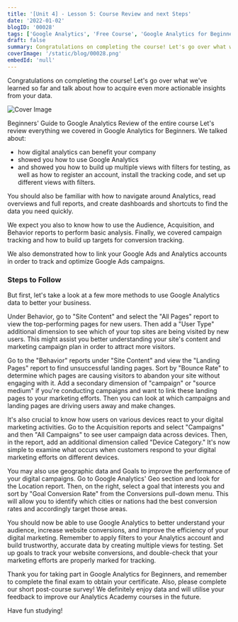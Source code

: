 ```yaml
---
title: '[Unit 4] - Lesson 5: Course Review and next Steps'
date: '2022-01-02'
blogID: '00028'
tags: ['Google Analytics', 'Free Course', 'Google Analytics for Beginners']
draft: false
summary: Congratulations on completing the course! Let's go over what we've learned so far and talk about how to acquire even more actionable insights from your data.
coverImage: '/static/blog/00028.png'
embedId: 'null'
---
```


Congratulations on completing the course! Let's go over what we've learned so far and talk about how to acquire even more actionable insights from your data.

![Cover Image](/static/blog/00028.png)

Beginners' Guide to Google Analytics Review of the entire course
Let's review everything we covered in Google Analytics for Beginners. We talked about:

- how digital analytics can benefit your company
- showed you how to use Google Analytics
- and showed you how to build up multiple views with filters for testing, as well as how to register an account, install the tracking code, and set up different views with filters.

You should also be familiar with how to navigate around Analytics, read overviews and full reports, and create dashboards and shortcuts to find the data you need quickly.

We expect you also to know how to use the Audience, Acquisition, and Behavior reports to perform basic analysis. Finally, we covered campaign tracking and how to build up targets for conversion tracking.

We also demonstrated how to link your Google Ads and Analytics accounts in order to track and optimize Google Ads campaigns.

### Steps to Follow

But first, let's take a look at a few more methods to use Google Analytics data to better your business.

Under Behavior, go to "Site Content" and select the "All Pages" report to view the top-performing pages for new users. Then add a "User Type" additional dimension to see which of your top sites are being visited by new users. This might assist you better understanding your site's content and marketing campaign plan in order to attract more visitors.

Go to the "Behavior" reports under "Site Content" and view the "Landing Pages" report to find unsuccessful landing pages. Sort by "Bounce Rate" to determine which pages are causing visitors to abandon your site without engaging with it. Add a secondary dimension of "campaign" or "source medium" if you're conducting campaigns and want to link these landing pages to your marketing efforts. Then you can look at which campaigns and landing pages are driving users away and make changes.

It's also crucial to know how users on various devices react to your digital marketing activities. Go to the Acquisition reports and select "Campaigns" and then "All Campaigns" to see user campaign data across devices. Then, in the report, add an additional dimension called "Device Category." It's now simple to examine what occurs when customers respond to your digital marketing efforts on different devices.

You may also use geographic data and Goals to improve the performance of your digital campaigns. Go to Google Analytics' Geo section and look for the Location report. Then, on the right, select a goal that interests you and sort by "Goal Conversion Rate" from the Conversions pull-down menu. This will allow you to identify which cities or nations had the best conversion rates and accordingly target those areas.

You should now be able to use Google Analytics to better understand your audience, increase website conversions, and improve the efficiency of your digital marketing. Remember to apply filters to your Analytics account and build trustworthy, accurate data by creating multiple views for testing. Set up goals to track your website conversions, and double-check that your marketing efforts are properly marked for tracking.

Thank you for taking part in Google Analytics for Beginners, and remember to complete the final exam to obtain your certificate. Also, please complete our short post-course survey! We definitely enjoy data and will utilise your feedback to improve our Analytics Academy courses in the future.

Have fun studying!
